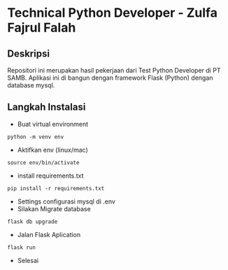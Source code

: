 #  Technical Python Developer - Zulfa Fajrul Falah
## Deskripsi
Repositori ini merupakan hasil pekerjaan dari Test Python Developer di  PT SAMB. Aplikasi ini di bangun dengan framework Flask (Python) dengan database mysql.

## Langkah Instalasi
- Buat virtual environment 
```
python -m venv env
```
- Aktifkan env (linux/mac)
```
source env/bin/activate
```
- install requirements.txt
```
pip install -r requirements.txt
```
- Settings configurasi mysql di .env
- Silakan Migrate database
```
flask db upgrade      
```
- Jalan Flask Aplication
```
flask run 
```
- Selesai
